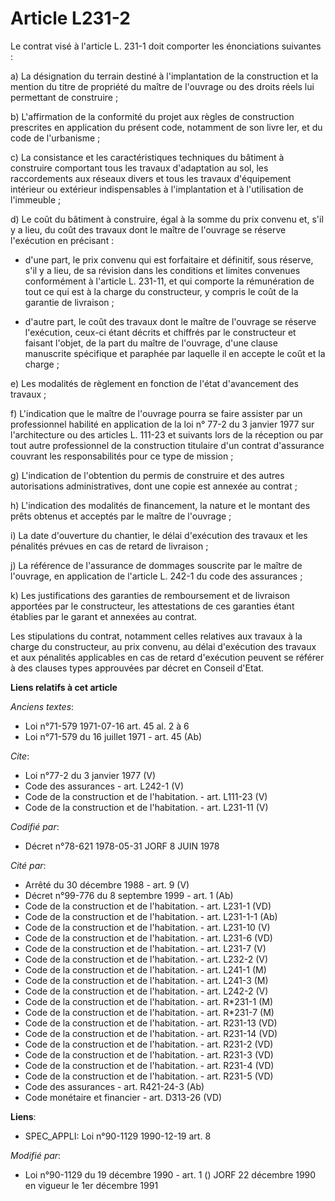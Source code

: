 # Article L231-2

Le contrat visé à l'article L. 231-1 doit comporter les énonciations suivantes : 

a) La désignation du terrain destiné à l'implantation de la construction et la mention du titre de propriété du maître de
l'ouvrage ou des droits réels lui permettant de construire ; 

b) L'affirmation de la conformité du projet aux règles de construction prescrites en application du présent code, notamment
de son livre Ier, et du code de l'urbanisme ; 

c) La consistance et les caractéristiques techniques du bâtiment à construire comportant tous les travaux d'adaptation au
sol, les raccordements aux réseaux divers et tous les travaux d'équipement intérieur ou extérieur indispensables à
l'implantation et à l'utilisation de l'immeuble ; 

d) Le coût du bâtiment à construire, égal à la somme du prix convenu et, s'il y a lieu, du coût des travaux dont le maître de
l'ouvrage se réserve l'exécution en précisant :

- d'une part, le prix convenu qui est forfaitaire et définitif, sous réserve, s'il y a lieu, de sa révision dans les
conditions et limites convenues conformément à l'article L. 231-11, et qui comporte la rémunération de tout ce qui est à la
charge du constructeur, y compris le coût de la garantie de livraison ;

- d'autre part, le coût des travaux dont le maître de l'ouvrage se réserve l'exécution, ceux-ci étant décrits et chiffrés par
le constructeur et faisant l'objet, de la part du maître de l'ouvrage, d'une clause manuscrite spécifique et paraphée par
laquelle il en accepte le coût et la charge ; 

e) Les modalités de règlement en fonction de l'état d'avancement des travaux ; 

f) L'indication que le maître de l'ouvrage pourra se faire assister par un professionnel habilité en application de la loi n°
77-2 du 3 janvier 1977 sur l'architecture ou des articles L. 111-23 et suivants lors de la réception ou par tout autre
professionnel de la construction titulaire d'un contrat d'assurance couvrant les responsabilités pour ce type de mission ; 

g) L'indication de l'obtention du permis de construire et des autres autorisations administratives, dont une copie est
annexée au contrat ; 

h) L'indication des modalités de financement, la nature et le montant des prêts obtenus et acceptés par le maître de
l'ouvrage ; 

i) La date d'ouverture du chantier, le délai d'exécution des travaux et les pénalités prévues en cas de retard de
livraison ; 

j) La référence de l'assurance de dommages souscrite par le maître de l'ouvrage, en application de l'article L. 242-1 du code
des assurances ; 

k) Les justifications des garanties de remboursement et de livraison apportées par le constructeur, les attestations de ces
garanties étant établies par le garant et annexées au contrat. 

Les stipulations du contrat, notamment celles relatives aux travaux à la charge du constructeur, au prix convenu, au délai
d'exécution des travaux et aux pénalités applicables en cas de retard d'exécution peuvent se référer à des clauses types
approuvées par décret en Conseil d'Etat.

**Liens relatifs à cet article**

_Anciens textes_:

  - Loi n°71-579 1971-07-16 art. 45 al. 2 à 6
  - Loi n°71-579 du 16 juillet 1971 - art. 45 (Ab)

_Cite_:

  - Loi n°77-2 du 3 janvier 1977 (V)
  - Code des assurances - art. L242-1 (V)
  - Code de la construction et de l'habitation. - art. L111-23 (V)
  - Code de la construction et de l'habitation. - art. L231-11 (V)

_Codifié par_:

  - Décret n°78-621 1978-05-31 JORF 8 JUIN 1978

_Cité par_:

  - Arrêté du 30 décembre 1988 - art. 9 (V)
  - Décret n°99-776 du 8 septembre 1999 - art. 1 (Ab)
  - Code de la construction et de l'habitation. - art. L231-1 (VD)
  - Code de la construction et de l'habitation. - art. L231-1-1 (Ab)
  - Code de la construction et de l'habitation. - art. L231-10 (V)
  - Code de la construction et de l'habitation. - art. L231-6 (VD)
  - Code de la construction et de l'habitation. - art. L231-7 (V)
  - Code de la construction et de l'habitation. - art. L232-2 (V)
  - Code de la construction et de l'habitation. - art. L241-1 (M)
  - Code de la construction et de l'habitation. - art. L241-3 (M)
  - Code de la construction et de l'habitation. - art. L242-2 (V)
  - Code de la construction et de l'habitation. - art. R*231-1 (M)
  - Code de la construction et de l'habitation. - art. R*231-7 (M)
  - Code de la construction et de l'habitation. - art. R231-13 (VD)
  - Code de la construction et de l'habitation. - art. R231-14 (VD)
  - Code de la construction et de l'habitation. - art. R231-2 (VD)
  - Code de la construction et de l'habitation. - art. R231-3 (VD)
  - Code de la construction et de l'habitation. - art. R231-4 (VD)
  - Code de la construction et de l'habitation. - art. R231-5 (VD)
  - Code des assurances - art. R421-24-3 (Ab)
  - Code monétaire et financier - art. D313-26 (VD)

**Liens**:

  - SPEC_APPLI: Loi n°90-1129 1990-12-19 art. 8

_Modifié par_:

  - Loi n°90-1129 du 19 décembre 1990 - art. 1 () JORF 22 décembre 1990 en vigueur le 1er décembre 1991
